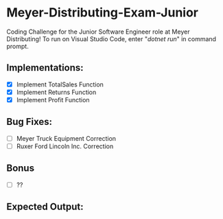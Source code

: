 # **Meyer-Distributing-Exam-Junior**
Coding Challenge for the Junior Software Engineer role at Meyer Distributing! To run on Visual Studio Code, enter "_dotnet run_" in command prompt.

## Implementations:
- [x] Implement TotalSales Function
- [x] Implement Returns Function
- [x] Implement Profit Function

## Bug Fixes:
- [ ] Meyer Truck Equipment Correction
- [ ] Ruxer Ford Lincoln Inc. Correction

## Bonus
- [ ] ??

## Expected Output:
